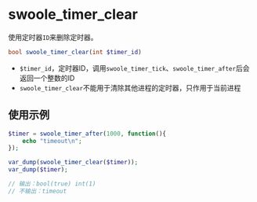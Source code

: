 # swoole_timer_clear

使用定时器`ID`来删除定时器。

```php
bool swoole_timer_clear(int $timer_id)
```

* `$timer_id`，定时器ID，调用`swoole_timer_tick`、`swoole_timer_after`后会返回一个整数的ID
* `swoole_timer_clear`不能用于清除其他进程的定时器，只作用于当前进程

使用示例
----
```php
$timer = swoole_timer_after(1000, function(){
    echo "timeout\n";
});

var_dump(swoole_timer_clear($timer));
var_dump($timer);

// 输出：bool(true) int(1)
// 不输出：timeout
```
